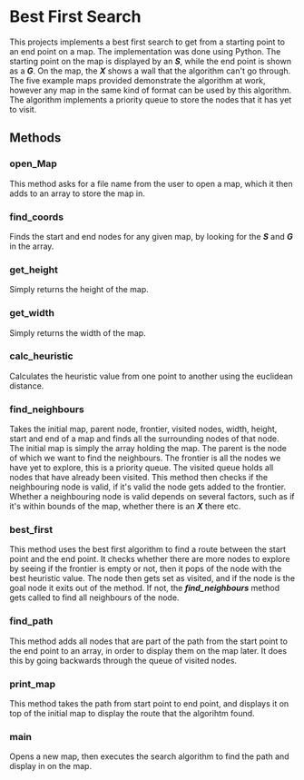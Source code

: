 # Best First Search
This projects implements a best first search to get from a starting point to an end point on a map. The implementation was done using Python. The starting point on the map is displayed by an **_S_**, while the end point is shown as a **_G_**. On the map, the **_X_** shows a wall that the algorithm can't go through. The five example maps provided demonstrate the algorithm at work, however any map in the same kind of format can be used by this algorithm. The algorithm implements a priority queue to store the nodes that it has yet to visit. 

## Methods
### open_Map
This method asks for a file name from the user to open a map, which it then adds to an array to store the map in. 

### find_coords
Finds the start and end nodes for any given map, by looking for the **_S_** and **_G_** in the array. 

### get_height
Simply returns the height of the map.

### get_width
Simply returns the width of the map.

### calc_heuristic
Calculates the heuristic value from one point to another using the euclidean distance. 

### find_neighbours
Takes the initial map, parent node, frontier, visited nodes, width, height, start and end of a map and finds all the surrounding nodes of that node. The initial map is simply the array holding the map. The parent is the node of which we want to find the neighbours. The frontier is all the nodes we have yet to explore, this is a priority queue. The visited queue holds all nodes that have already been visited. This method then checks if the neighbouring node is valid, if it's valid the node gets added to the frontier. Whether a neighbouring node is valid depends on several factors, such as if it's within bounds of the map, whether there is an **_X_** there etc.

### best_first
This method uses the best first algorithm to find a route between the start point and the end point. It checks whether there are more nodes to explore by seeing if the frontier is empty or not, then it pops of the node with the best heuristic value. The node then gets set as visited, and if the node is the goal node it exits out of the method. If not, the **_find_neighbours_** method gets called to find all neighbours of the node. 

### find_path
This method adds all nodes that are part of the path from the start point to the end point to an array, in order to display them on the map later. It does this by going backwards through the queue of visited nodes.

### print_map
This method takes the path from start point to end point, and displays it on top of the initial map to display the route that the algorihtm found. 

### main
Opens a new map, then executes the search algorithm to find the path and display in on the map.
